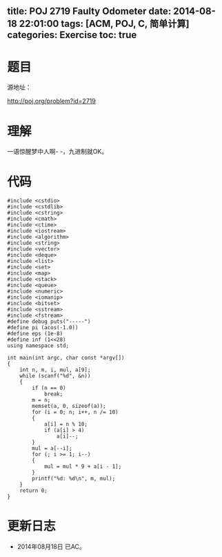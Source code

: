 title: POJ 2719 Faulty Odometer
date: 2014-08-18 22:01:00
tags: [ACM, POJ, C, 简单计算]
categories: Exercise
toc: true
---
# 题目
源地址：

http://poj.org/problem?id=2719

# 理解
一语惊醒梦中人啊- -，九进制就OK。

<!-- more -->

# 代码
```
#include <cstdio>
#include <cstdlib>
#include <cstring>
#include <cmath>
#include <ctime>
#include <iostream>
#include <algorithm>
#include <string>
#include <vector>
#include <deque>
#include <list>
#include <set>
#include <map>
#include <stack>
#include <queue>
#include <numeric>
#include <iomanip>
#include <bitset>
#include <sstream>
#include <fstream>
#define debug puts("-----")
#define pi (acos(-1.0))
#define eps (1e-8)
#define inf (1<<28)
using namespace std;

int main(int argc, char const *argv[])
{
    int n, m, i, mul, a[9];
    while (scanf("%d", &n))
    {
        if (n == 0)
            break;
        m = n;
        memset(a, 0, sizeof(a));
        for (i = 0; n; i++, n /= 10)
        {
            a[i] = n % 10;
            if (a[i] > 4)
                a[i]--;
        }
        mul = a[--i];
        for (; i >= 1; i--)
        {
            mul = mul * 9 + a[i - 1];
        }
        printf("%d: %d\n", m, mul);
    }
    return 0;
}
```

# 更新日志
- 2014年08月18日 已AC。